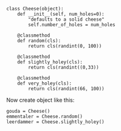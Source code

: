 
    class Cheese(object):
        def __init__(self, num_holes=0):
            "defaults to a solid cheese"
            self.number_of_holes = num_holes

        @classmethod
        def random(cls):
            return cls(randint(0, 100))

        @classmethod
        def slightly_holey(cls):
            return cls(randint((0,33))

        @classmethod
        def very_holey(cls):
            return cls(randint(66, 100))
     
Now create object like this:

    gouda = Cheese()
    emmentaler = Cheese.random()
    leerdammer = Cheese.slightly_holey()
